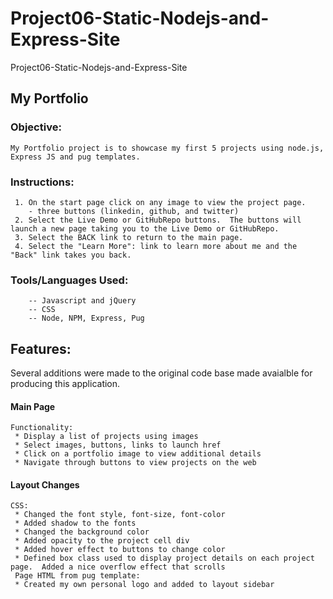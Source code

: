 # Project06-Static-Nodejs-and-Express-Site
 Project06-Static-Nodejs-and-Express-Site

## My Portfolio

### Objective: 
```
My Portfolio project is to showcase my first 5 projects using node.js, Express JS and pug templates.
 ```
### Instructions: 
 ```  
  1. On the start page click on any image to view the project page.
     - three buttons (linkedin, github, and twitter)
  2. Select the Live Demo or GitHubRepo buttons.  The buttons will launch a new page taking you to the Live Demo or GitHubRepo.
  3. Select the BACK link to return to the main page.
  4. Select the "Learn More": link to learn more about me and the "Back" link takes you back.

``` 
 ### Tools/Languages Used: 
```
    -- Javascript and jQuery 
    -- CSS 
    -- Node, NPM, Express, Pug
```
## Features: 
Several additions were made to the original code base made avaialble for producing this application.

#### Main Page
```
Functionality:
 * Display a list of projects using images
 * Select images, buttons, links to launch href
 * Click on a portfolio image to view additional details
 * Navigate through buttons to view projects on the web
```
#### Layout Changes
```
CSS:
 * Changed the font style, font-size, font-color
 * Added shadow to the fonts
 * Changed the background color
 * Added opacity to the project cell div
 * Added hover effect to buttons to change color
 * Defined box class used to display project details on each project page.  Added a nice overflow effect that scrolls
 Page HTML from pug template:
 * Created my own personal logo and added to layout sidebar
 ```

